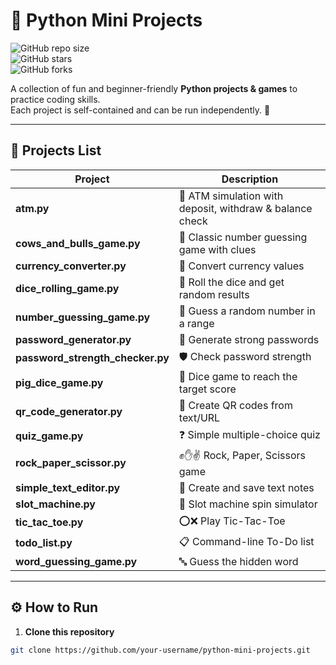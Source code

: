 # 🐍 Python Mini Projects  

![GitHub repo size](https://img.shields.io/github/repo-size/your-username/python-mini-projects?color=blue)  
![GitHub stars](https://img.shields.io/github/stars/your-username/python-mini-projects?style=social)  
![GitHub forks](https://img.shields.io/github/forks/your-username/python-mini-projects?style=social)  

A collection of fun and beginner-friendly **Python projects & games** to practice coding skills.  
Each project is self-contained and can be run independently. 🚀  

---

## 📜 Projects List  

| Project | Description |
|---------|-------------|
| **atm.py** | 🏧 ATM simulation with deposit, withdraw & balance check |
| **cows_and_bulls_game.py** | 🐄 Classic number guessing game with clues |
| **currency_converter.py** | 💱 Convert currency values |
| **dice_rolling_game.py** | 🎲 Roll the dice and get random results |
| **number_guessing_game.py** | 🔢 Guess a random number in a range |
| **password_generator.py** | 🔑 Generate strong passwords |
| **password_strength_checker.py** | 🛡 Check password strength |
| **pig_dice_game.py** | 🐷 Dice game to reach the target score |
| **qr_code_generator.py** | 📱 Create QR codes from text/URL |
| **quiz_game.py** | ❓ Simple multiple-choice quiz |
| **rock_paper_scissor.py** | ✊✋✌ Rock, Paper, Scissors game |
| **simple_text_editor.py** | 📝 Create and save text notes |
| **slot_machine.py** | 🎰 Slot machine spin simulator |
| **tic_tac_toe.py** | ⭕❌ Play Tic-Tac-Toe |
| **todo_list.py** | 📋 Command-line To-Do list |
| **word_guessing_game.py** | 🔤 Guess the hidden word |

---

## ⚙ How to Run  

1. **Clone this repository**  
```bash
git clone https://github.com/your-username/python-mini-projects.git
